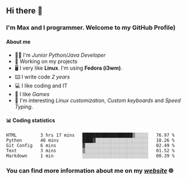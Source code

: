## Hi there 👋
### I'm Max and I programmer. Welcome to my GitHub Profile)

#### **About me**
- 👨‍💻 I'm _Junior Python/Java Developer_
- 📁 Working on my projects
- 🖥️ I very like **Linux**. I'm using **Fedora (i3wm)**.
- ⌨️ I write code _2 years_
- 💻 I like coding and IT
- 👾 I like _Games_
- 👀 I'm interesting _Linux customization_, _Custom keyboards_ and _Speed Typing_.

#### 📊 **Coding statistics**
<!--START_SECTION:waka-->
```text
HTML         3 hrs 17 mins   ███████████████████▒░░░░░   76.97 % 
Python       46 mins         ████▓░░░░░░░░░░░░░░░░░░░░   18.26 % 
Git Config   6 mins          ▓░░░░░░░░░░░░░░░░░░░░░░░░   02.49 % 
Text         3 mins          ▒░░░░░░░░░░░░░░░░░░░░░░░░   01.52 % 
Markdown     1 min           ░░░░░░░░░░░░░░░░░░░░░░░░░   00.39 % 
```
<!--END_SECTION:waka-->

### **You can find more information about me on my _[website](https://merive.herokuapp.com/)_ 🌐**
